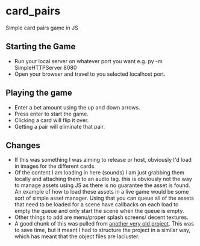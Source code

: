 # card_pairs
Simple card pairs game in JS

## Starting the Game
 - Run your local server on whatever port you want e.g. py -m SimpleHTTPServer 8080
 - Open your browser and travel to you selected localhost port.

## Playing the game
 - Enter a bet amount using the up and down arrows.
 - Press enter to start the game.
 - Clicking a card will flip it over.
 - Getting a pair will eliminate that pair.

## Changes
 - If this was something I was aiming to release or host, obviously I'd load in images for the different cards.
 - Of the content I am loading in here (sounds) I am just grabbing them locally and attaching them to an audio tag.
 	this is obviously not the way to manage assets using JS as there is no guarantee the asset is found.
 	An example of how to load these assets in a live game would be some sort of simple asset manager. Using that
 	you can queue all of the assets that need to be loaded for a scene have callbacks on each load to empty the queue and
 	only start the scene when the queue is empty. 
 - Other things to add are menu/proper splash screens/ decent textures. 
 - A good chunk of this was pulled from [another very old project](https://github.com/michael-whelan/JavaScript).
 	This was to save time, but it meant I had to structure the project in a similar way, which has meant that the object files are lacluster.

